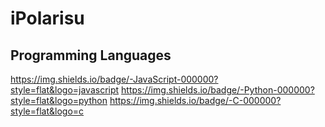 # iPolarisu


## Programming Languages
https://img.shields.io/badge/-JavaScript-000000?style=flat&logo=javascript
https://img.shields.io/badge/-Python-000000?style=flat&logo=python
https://img.shields.io/badge/-C-000000?style=flat&logo=c
